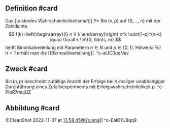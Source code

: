 ## Definition #card 
Das [[diskretes Wahrscheinlichkeitsmaß]] $P =$ $\operatorname{Bin}(n, p)$ auf $\{0, \ldots, n\}$ mit der Zähldichte
$$
f(k)=\left(\begin{array}{l}
n \\
k
\end{array}\right) p^k \cdot(1-p)^{n-k} \quad \forall k \in\{0, \ldots, n\}
$$
heißt Binomialverteilung mit Parametern $n \in N$ und $p \in[0,1]$.
Hinweis: Für $n=1$ erhält man die [[Bernoulliverteilung]].
^c-alJC0uqNev

## Zweck #card 
$\operatorname{Bin}(n, p)$ beschreibt zufällige Anzahl der Erfolge bei $n$-maliger unabhängiger Durchführung eines Zufallsexperiments mit Erfolgswahrscheinlichkeit $p$.
^c-PIbR7mujUZ

## Abbildung #card 
![[CleanShot 2022-11-07 at 13.58.45@2x.png]]
^c-EalOYJ8qq9